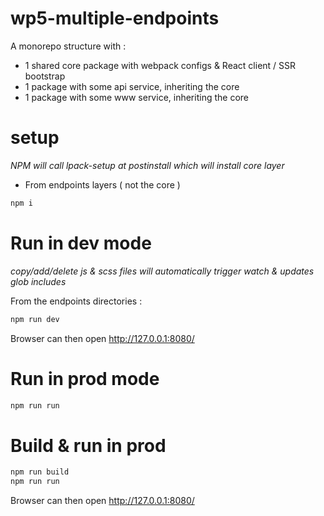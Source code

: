 # wp5-multiple-endpoints

A monorepo structure with :

- 1 shared core package with webpack configs & React client / SSR bootstrap
- 1 package with some api service, inheriting the core
- 1 package with some www service, inheriting the core

# setup

_NPM will call lpack-setup at postinstall which will install core layer_

- From endpoints layers ( not the core )

```bash
npm i
```

# Run in dev mode

_copy/add/delete js & scss files will automatically trigger watch & updates glob includes_

From the endpoints directories :

```bash
npm run dev
```

Browser can then open http://127.0.0.1:8080/

# Run in prod mode

```bash
npm run run
```

# Build & run in prod

```bash
npm run build
npm run run
```

Browser can then open http://127.0.0.1:8080/
 

